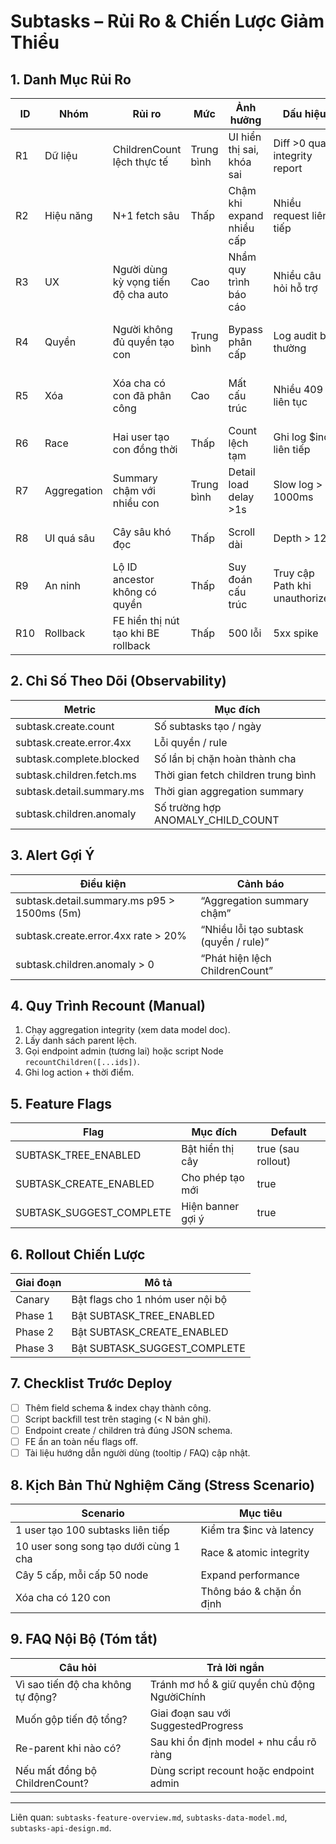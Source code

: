# Subtasks – Rủi Ro & Chiến Lược Giảm Thiểu

## 1. Danh Mục Rủi Ro

| ID  | Nhóm        | Rủi ro                              | Mức        | Ảnh hưởng                 | Dấu hiệu                       | Giảm thiểu                       | Kế hoạch khắc phục                   |
| --- | ----------- | ----------------------------------- | ---------- | ------------------------- | ------------------------------ | -------------------------------- | ------------------------------------ |
| R1  | Dữ liệu     | ChildrenCount lệch thực tế          | Trung bình | UI hiển thị sai, khóa sai | Diff >0 qua integrity report   | Recompute định kỳ                | Script recount + cập nhật atomic     |
| R2  | Hiệu năng   | N+1 fetch sâu                       | Thấp       | Chậm khi expand nhiều cấp | Nhiều request liên tiếp        | Cache byParent + TTL             | Gộp fetch batch (tương lai)          |
| R3  | UX          | Người dùng kỳ vọng tiến độ cha auto | Cao        | Nhầm quy trình báo cáo    | Nhiều câu hỏi hỗ trợ           | Tooltip + tài liệu               | Cân nhắc SuggestedProgress           |
| R4  | Quyền       | Người không đủ quyền tạo con        | Trung bình | Bypass phân cấp           | Log audit bất thường           | Kiểm tra server-side isPrincipal | Alert admin nếu >N lỗi 403 liên tiếp |
| R5  | Xóa         | Xóa cha có con đã phân công         | Cao        | Mất cấu trúc              | Nhiều 409 liên tục             | Chặn + hiển thị danh sách con    | Soft delete (giai đoạn sau)          |
| R6  | Race        | Hai user tạo con đồng thời          | Thấp       | Count lệch tạm            | Ghi log $inc liên tiếp         | $inc atomic                      | Recount nếu mismatch > threshold     |
| R7  | Aggregation | Summary chậm với nhiều con          | Trung bình | Detail load delay >1s     | Slow log > 1000ms              | Projection tối giản + index      | Cache ephemeral 30s                  |
| R8  | UI quá sâu  | Cây sâu khó đọc                     | Thấp       | Scroll dài                | Depth > 12                     | Collapse auto cấp > 8            | Breadcrumb ancestors                 |
| R9  | An ninh     | Lộ ID ancestor không có quyền       | Thấp       | Suy đoán cấu trúc         | Truy cập Path khi unauthorized | Kiểm tra quyền trước trả Path    | Ẩn Path nếu not allowed              |
| R10 | Rollback    | FE hiển thị nút tạo khi BE rollback | Thấp       | 500 lỗi                   | 5xx spike                      | Feature flag ẩn nút              | Hotfix env flag                      |

## 2. Chỉ Số Theo Dõi (Observability)

| Metric                    | Mục đích                            |
| ------------------------- | ----------------------------------- |
| subtask.create.count      | Số subtasks tạo / ngày              |
| subtask.create.error.4xx  | Lỗi quyền / rule                    |
| subtask.complete.blocked  | Số lần bị chặn hoàn thành cha       |
| subtask.children.fetch.ms | Thời gian fetch children trung bình |
| subtask.detail.summary.ms | Thời gian aggregation summary       |
| subtask.children.anomaly  | Số trường hợp ANOMALY_CHILD_COUNT   |

## 3. Alert Gợi Ý

| Điều kiện                                   | Cảnh báo                               |
| ------------------------------------------- | -------------------------------------- |
| subtask.detail.summary.ms p95 > 1500ms (5m) | “Aggregation summary chậm”             |
| subtask.create.error.4xx rate > 20%         | “Nhiều lỗi tạo subtask (quyền / rule)” |
| subtask.children.anomaly > 0                | “Phát hiện lệch ChildrenCount”         |

## 4. Quy Trình Recount (Manual)

1. Chạy aggregation integrity (xem data model doc).
2. Lấy danh sách parent lệch.
3. Gọi endpoint admin (tương lai) hoặc script Node `recountChildren([...ids])`.
4. Ghi log action + thời điểm.

## 5. Feature Flags

| Flag                     | Mục đích          | Default            |
| ------------------------ | ----------------- | ------------------ |
| SUBTASK_TREE_ENABLED     | Bật hiển thị cây  | true (sau rollout) |
| SUBTASK_CREATE_ENABLED   | Cho phép tạo mới  | true               |
| SUBTASK_SUGGEST_COMPLETE | Hiện banner gợi ý | true               |

## 6. Rollout Chiến Lược

| Giai đoạn | Mô tả                            |
| --------- | -------------------------------- |
| Canary    | Bật flags cho 1 nhóm user nội bộ |
| Phase 1   | Bật SUBTASK_TREE_ENABLED         |
| Phase 2   | Bật SUBTASK_CREATE_ENABLED       |
| Phase 3   | Bật SUBTASK_SUGGEST_COMPLETE     |

## 7. Checklist Trước Deploy

- [ ] Thêm field schema & index chạy thành công.
- [ ] Script backfill test trên staging (< N bản ghi).
- [ ] Endpoint create / children trả đúng JSON schema.
- [ ] FE ẩn an toàn nếu flags off.
- [ ] Tài liệu hướng dẫn người dùng (tooltip / FAQ) cập nhật.

## 8. Kịch Bản Thử Nghiệm Căng (Stress Scenario)

| Scenario                              | Mục tiêu                 |
| ------------------------------------- | ------------------------ |
| 1 user tạo 100 subtasks liên tiếp     | Kiểm tra $inc và latency |
| 10 user song song tạo dưới cùng 1 cha | Race & atomic integrity  |
| Cây 5 cấp, mỗi cấp 50 node            | Expand performance       |
| Xóa cha có 120 con                    | Thông báo & chặn ổn định |

## 9. FAQ Nội Bộ (Tóm tắt)

| Câu hỏi                           | Trả lời ngắn                                |
| --------------------------------- | ------------------------------------------- |
| Vì sao tiến độ cha không tự động? | Tránh mơ hồ & giữ quyền chủ động NgườiChính |
| Muốn gộp tiến độ tổng?            | Giai đoạn sau với SuggestedProgress         |
| Re-parent khi nào có?             | Sau khi ổn định model + nhu cầu rõ ràng     |
| Nếu mất đồng bộ ChildrenCount?    | Dùng script recount hoặc endpoint admin     |

---

Liên quan: `subtasks-feature-overview.md`, `subtasks-data-model.md`, `subtasks-api-design.md`.
